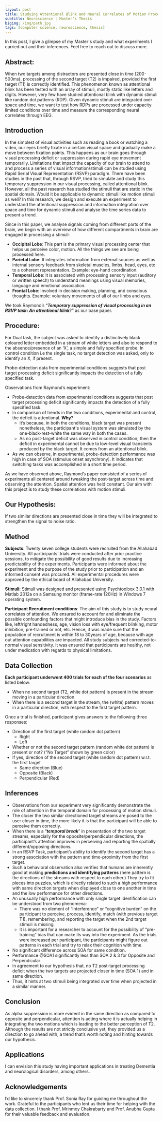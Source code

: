 ```yaml
---
layout: post
title: Studying Attentional Blink and Neural Correlates of Motion Processing
subtitle: Neuroscience | Master's Thesis
bigimg: /img/path.jpg
tags: [computer science, neuroscience, thesis]
---
```

In this post, I give a glimpse of my Master's study and what experiments I carried out and their inferences. Feel free to reach out to discuss more.

## Abstract:
When two targets among distractors are presented close in time (200-500ms), processing of the second target (T2) is impaired, provided the first target (T1) is correctly identified. This phenomenon known as attentional blink has been tested with an array of stimuli, mostly static like letters and digits. However, very few have studied attentional blink with dynamic stimuli like random dot patterns (RDP). Given dynamic stimuli are integrated over space and time, we want to test how RDPs are processed under capacity limited conditions over time and measure the corresponding neural correlates through EEG.

## Introduction
In the simplest of visual activities such as reading a book or watching a video, our eyes briefly fixate in a certain visual space and gradually make a move between fixation points. This happens as our brain goes through visual processing deficit or suppression during rapid eye movement temporarily. Limitations that impact the capacity of our brain to attend to and process a series of visual information/stimuli can be studied using Rapid Serial Visual Representation (RSVP) paradigm. There have been studies in the past that, through RSVP, tried to simulate and study this temporary suppression in our visual processing, called attentional blink. However, all the past research has studied the stimuli that are static in the spatial domain. Would it be applicable to dynamic stimuli like motion stimuli as well? In this research, we design and execute an experiment to understand the attentional suppression and information integration over space and time for dynamic stimuli and analyse the time series data to present a trend.

Since in this paper, we analyse signals coming from different parts of the brain, we begin with an overview of how different compartments in brain are engaged in processing a stimuli:

- **Occipital Lobe**: This part is the primary visual processing center that helps us perceive color, motion. All the things we see are being processed here. 
- **Parietal Lobe**: It integrates information from external sources as well as internal sensory feedback from skeletal muscles, limbs, head, eyes, etc to a coherent representation. Example: eye-hand coordination.
- **Temporal Lobe**: It is associated with processing sensory input (auditory or written speech) to understand meanings using visual memories, language and emotional association.
- **Frontal Lobe**: Involved in decision making, planning, and conscious thoughts. Example: voluntary movements of all of our limbs and eyes.

We took Raymond’s “**_Temporary suppression of visual processing in an RSVP task: An attentional blink_**?” as our base paper. 

## Procedure: 
For Dual task, the subject was asked to identify a distinctively black coloured letter embedded in a stream of white letters and also to respond to the absence/presence of an ‘X’, a simple and fully specified probe. In control condition i.e the single task, no target detection was asked, only to identify an X, if present.

Probe-detection data from experimental conditions suggests that post target processing deficit significantly impacts the detection of a fully specified task.

Observations from Raymond’s experiment:

- Probe-detection data from experimental conditions suggests that post target processing deficit significantly impacts the detection of a fully specified task.
- In comparison of trends in the two conditions, experimental and control, the deficit is attentional. **Why**?
    - It’s because, in both the conditions, black target was present nonetheless, the participant's visual system was simulated by the one-black-rest-white the same way in both the cases. 
    - As no post-target deficit was observed in control condition, then the deficit in experimental cannot be due to low-level visual transients produced by the black target. It comes from an attentional blink.
- As we can observe, in experimental, probe-detection performance was high in case of SOA (stimulus onset asynchrony). It indicates that switching tasks was accomplished in a short time period.

As we have observed above, Raymond’s paper consisted of a series of experiments all centered around tweaking the post-target across time and observing the attention. Spatial attention was held constant.
Our aim with this project is to study these correlations with motion stimuli.

## Our Hypothesis: 
If two similar directions are presented close in time they will be integrated to strengthen the signal to noise ratio.

## Method

**Subjects**: Twenty seven college students were recruited from the Allahabad University. All participants’ trials were conducted after prior practice sessions, to mitigate the possibility of good results due to increasing predictability of the experiments. Participants were informed about the experiment and the purpose of the study prior to participation and an informed consent was procured. All experimental procedures were approved by the ethical board of Allahabad University.

**Stimuli**: Stimuli was designed and presented using Psychtoolbox 3.0.1 with Matlab 2012a on a Samsung monitor (frame-rate 120Hz) in Windows 7 operating system.

**Participant Recruitment conditions**: The aim of this study is to study neural correlates of attention. We ensured to account for and eliminate the possible confounding factors that might introduce bias in the study. Factors like, left/right handedness, age, vision loss with eye/frequent blinking, motor inhibition, pre-trained or not, etc. Hence, it was made sure that the population of recruitment is within 18 to 30years of age, because with age out attention capabilities are impacted. All study subjects had corrected-to-normal visual sensitivity. It was ensured that participants are healthy, not under medication with regards to physical limitations. 

## Data Collection
**Each participant underwent 400 trials for each of the four scenarios** as listed below:
- When no second target (T2, white dot pattern) is present in the stream moving in a particular direction.
- When there is a second target in the stream, the (white) pattern moves in a particular direction, with respect to the first target pattern.

Once a trial is finished, participant gives answers to the following three responses:
- Direction of the first target (white random dot pattern)
    - Right
    - Left
- Whether or not the second target pattern (random white dot pattern) is present or not? (“No Target” shown by green color)
- If yes, direction of the second target (white random dot pattern) w.r.t. the first target
    - Same direction (Blue)
    - Opposite (Black)
    - Perpendicular (Red)

## Inferences

- Observations from our experiment very significantly demonstrate the role of attention in the temporal domain for processing of motion stimuli.
- The closer the two similar directioned target streams are posed to the user closer in time, the more likely it is that the participant will be able to perceive them correctly.
- When there is a “**_temporal break_**” in presentation of the two target streams, especially for the opposite/perpendicular directions, the participant’s attention improves in perceiving and reporting the spatially different/opposing directions.
- In an RSVP Task, participant’s ability to identify the second target has a strong association with the pattern and time-proximity from the first target.
- Such a behavioral observation also verifies that humans are inherently good at making **predictions and identifying patterns** (here pattern is the directions of the streams with respect to each other.) They try to fit pieces into puzzles, which is directly related to such a high performance with same direction targets when displayed close to one another in time and the low performance for other directions.
- An unusually high performance with only single target identification can be understood from two phenomena:
    - There was no element of “interference” or “cognitive burden” on the participant to perceive, process, identify, match (with previous target T1), remembering, and reporting the target when the 2nd target stimuli is missing.
    - It is important for a researcher to account for the possibility of “pre-training” bias that can make its way into the experiment. As the trials were increased per participant, the participants might figure out patterns in each trial and try to relax their cognition with time.
- No significant difference across SOA for same condition. 
- Performance @SOA1 significantly less than SOA 2 & 3 for Opposite and Perpendicular
- In agreement to our hypothesis that, no T2 post-target processing deficit when the two targets are projected closer in time (SOA 1) and in same direction.
- Thus, it hints at two stimuli being integrated over time when projected in a similar manner.
 
## Conclusion
As alpha suppression is more evident in the same direction as compared to opposite and perpendicular, attention is acting where it is actually helping in integrating the two motions which is leading to the better perception of T2. Although the results are not strictly conclusive yet, they provided us a direction to go ahead with, a trend that’s worth noting and hinting towards our hypothesis.

## Applications
I can envision this study having important applications in treating Dementia and neurological disorders, among others.

## Acknowledgements
I’d like to sincerely thank Prof. Sonia Ray for guiding me throughout the work. Grateful to the participants who lent us their time for helping with the data collection. I thank Prof. Mrinmoy Chakrabarty and Prof. Anubha Gupta for their valuable feedback and evaluation.

